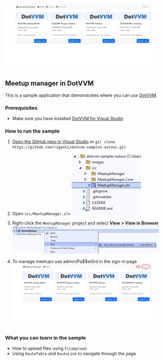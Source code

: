 ![Screenshot](https://github.com/riganti/dotvvm-samples-autoui/blob/main/images/MeetUpManager001.png?raw=true)

## Meetup manager in DotVVM

This is a sample application that demonstrates where you can use [DotVVM](https://github.com/riganti/dotvvm). 

### Prerequisites
* Make sure you have installed [DotVVM for Visual Studio](https://www.dotvvm.com/install)

### How to run the sample

1. [Open the GitHub repo in Visual Studio](git-client://clone/?repo=https%3A%2F%2Fgithub.com%2Friganti%2Fdotvvm-samples-blazingpizza)
or 
`git clone https://github.com/riganti/dotvvm-samples-autoui.git`

2. Open `src/MeetupManager.sln` 
![Open the solution file](https://github.com/riganti/dotvvm-samples-autoui/blob/main/images/MeetUpManager002.png?raw=true)

3. Right-click the `MeetupManager` project and select **View > View in Browser**
![View MeetupManager in Browser](https://github.com/riganti/dotvvm-samples-autoui/blob/main/images/MeetUpManager003.png?raw=true)

4. To manage meetups use admin/Pa$$w0rd in the sign-in page
![Sign-in page](https://github.com/riganti/dotvvm-samples-autoui/blob/main/images/MeetUpManager004.png?raw=true)
### What you can learn in the sample

* How to upload files using `FileUpload`
* Using `RouteTable` and `RouteLink` to navigate through the page